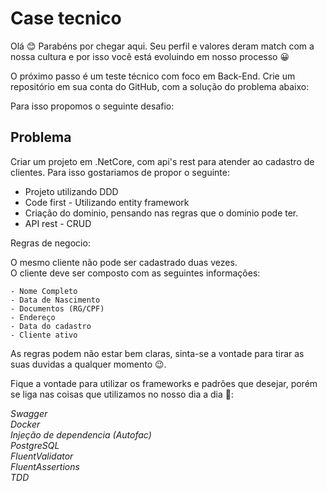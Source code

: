 # Case tecnico

Olá 😊 Parabéns por chegar aqui. Seu perfil e valores deram match com a nossa cultura e por isso você está evoluindo em nosso processo 😀

O próximo passo é um teste técnico com foco em Back-End. Crie um repositório em sua conta do GitHub, com a solução do problema abaixo:

Para isso propomos o seguinte desafio:

## Problema

Criar um projeto em .NetCore, com api's rest para atender ao cadastro de clientes. Para isso gostariamos de propor o seguinte:

* Projeto utilizando DDD
* Code first - Utilizando entity framework
* Criação do dominio, pensando nas regras que o dominio pode ter.
* API rest - CRUD

Regras de negocio:

O mesmo cliente não pode ser cadastrado duas vezes. </br>
O cliente deve ser composto com as seguintes informações: </br>

	- Nome Completo
	- Data de Nascimento
	- Documentos (RG/CPF)
	- Endereço
	- Data do cadastro
	- Cliente ativo
	
As regras podem não estar bem claras, sinta-se a vontade para tirar as suas duvidas a qualquer momento 😉.
	
Fique a vontade para utilizar os frameworks e padrões que desejar, porém se liga nas coisas que utilizamos no nosso dia a dia 🤩: 

*Swagger* </br>
*Docker* </br>
*Injeção de dependencia (Autofac)* </br>
*PostgreSQL* </br>
*FluentValidator* </br>
*FluentAssertions* </br>
*TDD* </br>
